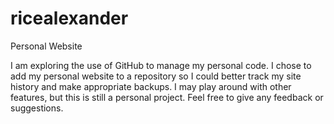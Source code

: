 # ricealexander
Personal Website

I am exploring the use of GitHub to manage my personal code.
I chose to add my personal website to a repository so I could better track my site history and make appropriate backups.
I may play around with other features, but this is still a personal project. Feel free to give any feedback or suggestions.
